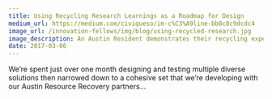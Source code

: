 ```yaml
---
title: Using Recycling Research Learnings as a Roadmap for Design
medium_url: https://medium.com/civiqueso/im-c%C3%A9line-bb0c8c9dcdc4
image_url: /innovation-fellows/img/blog/using-recycled-research.jpg
image_description: An Austin Resident demonstrates their recycling experience.
date: 2017-03-06
---
```


We’re spent just over one month designing and testing multiple diverse solutions then narrowed down to a cohesive set that we’re developing with our Austin Resource Recovery partners...
